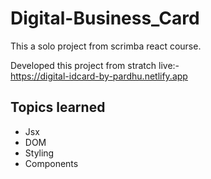 # Digital-Business_Card
This a solo project from scrimba react course.  

Developed this project from stratch 
live:-   
https://digital-idcard-by-pardhu.netlify.app

## Topics learned
* Jsx
* DOM
* Styling
* Components
